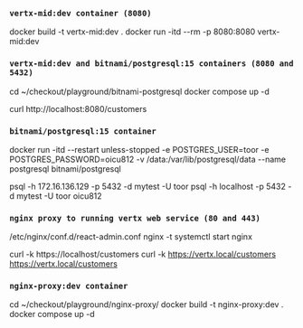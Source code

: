 ### `vertx-mid:dev container (8080)`

docker build -t vertx-mid:dev .
docker run -itd --rm -p 8080:8080 vertx-mid:dev

### `vertx-mid:dev and bitnami/postgresql:15 containers (8080 and 5432)`

cd ~/checkout/playground/bitnami-postgresql
docker compose up -d

curl http://localhost:8080/customers

### `bitnami/postgresql:15 container`

docker run -itd --restart unless-stopped -e POSTGRES_USER=toor -e POSTGRES_PASSWORD=oicu812 -v /data:/var/lib/postgresql/data --name postgresql bitnami/postgresql

psql -h 172.16.136.129 -p 5432 -d mytest -U toor
psql -h localhost -p 5432 -d mytest -U toor
oicu812

### `nginx proxy to running vertx web service (80 and 443)`

/etc/nginx/conf.d/react-admin.conf
nginx -t
systemctl start nginx

curl -k https://localhost/customers
curl -k https://vertx.local/customers
https://vertx.local/customers

### `nginx-proxy:dev container`

cd ~/checkout/playground/nginx-proxy/
docker build -t nginx-proxy:dev .
docker compose up -d

